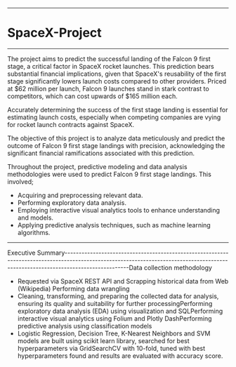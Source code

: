 -----------------------------------------------------------------------------------------------------------------------------------------------------------------------------------
# SpaceX-Project
-----------------------------------------------------------------------------------------------------------------------------------------------------------------------------------
The project aims to predict the successful landing of the Falcon 9 first stage, a critical factor in SpaceX rocket launches. This prediction bears substantial financial implications, given that SpaceX's reusability of the first stage significantly lowers launch costs compared to other providers. Priced at $62 million per launch, Falcon 9 launches stand in stark contrast to competitors, which can cost upwards of $165 million each.​

Accurately determining the success of the first stage landing is essential for estimating launch costs, especially when competing companies are vying for rocket launch contracts against SpaceX.​

The objective of this project is to analyze data meticulously and predict the outcome of Falcon 9 first stage landings with precision, acknowledging the significant financial ramifications associated with this prediction.​

Throughout the project, predictive modeling and data analysis methodologies were used to predict Falcon 9 first stage landings. This involved;​
- Acquiring and preprocessing relevant data.​
- Performing exploratory data analysis.​
- Employing interactive visual analytics tools to enhance understanding and models.​
- Applying predictive analysis techniques, such as machine learning algorithms.​

-----------------------------------------------------------------------------------------------------------------------------------------------------------------------------------
Executive Summary​
-----------------------------------------------------------------------------------------------------------------------------------------------------------------------------------Data collection methodology​
-  Requested via SpaceX REST API and Scrapping historical data from Web (Wikipedia)​
Performing data wrangling​
-  Cleaning, transforming, and preparing the collected data for analysis, ensuring its quality and suitability for further processing​
Performing exploratory data analysis (EDA) using visualization and SQL​
Performing interactive visual analytics using Folium and Plotly Dash​
Performing predictive analysis using classification models​
-  Logistic Regression, Decision Tree, K-Nearest Neighbors and SVM models are built using scikit learn library, searched for best hyperparameters via GridSearchCV with 10-fold,     tuned with best hyperparameters found and results are evaluated with accuracy score.​
